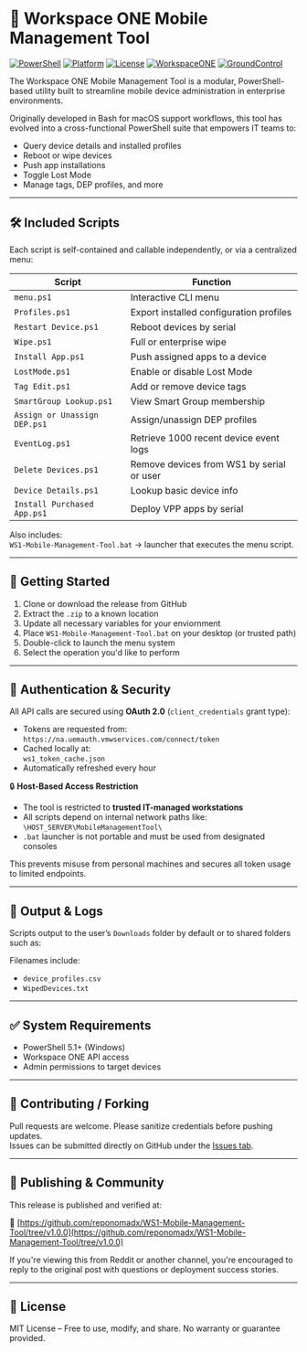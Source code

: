 # 📱 Workspace ONE Mobile Management Tool

[![PowerShell](https://img.shields.io/badge/PowerShell-5.1%2B-blue.svg)](https://docs.microsoft.com/powershell/)
[![Platform](https://img.shields.io/badge/Platform-Windows%2010%20%2F%2011-lightgrey)](https://microsoft.com)
[![License](https://img.shields.io/badge/License-MIT-green.svg)](LICENSE)
[![WorkspaceONE](https://img.shields.io/badge/WorkspaceONE-API_Integrated-blueviolet.svg)](https://developer.vmware.com/apis/ws1/)
[![GroundControl](https://img.shields.io/badge/GroundControl-Compatible-yellow.svg)](https://www.imprivata.com/groundcontrol)

The Workspace ONE Mobile Management Tool is a modular, PowerShell-based utility built to streamline mobile device administration in enterprise environments.

Originally developed in Bash for macOS support workflows, this tool has evolved into a cross-functional PowerShell suite that empowers IT teams to:

- Query device details and installed profiles
- Reboot or wipe devices
- Push app installations
- Toggle Lost Mode
- Manage tags, DEP profiles, and more

---
## 🛠️ Included Scripts

Each script is self-contained and callable independently, or via a centralized menu:

| Script | Function |
|--------|----------|
| `menu.ps1` | Interactive CLI menu |
| `Profiles.ps1` | Export installed configuration profiles |
| `Restart Device.ps1` | Reboot devices by serial |
| `Wipe.ps1` | Full or enterprise wipe |
| `Install App.ps1` | Push assigned apps to a device |
| `LostMode.ps1` | Enable or disable Lost Mode |
| `Tag Edit.ps1` | Add or remove device tags |
| `SmartGroup Lookup.ps1` | View Smart Group membership |
| `Assign or Unassign DEP.ps1` | Assign/unassign DEP profiles |
| `EventLog.ps1` | Retrieve 1000 recent device event logs |
| `Delete Devices.ps1` | Remove devices from WS1 by serial or user |
| `Device Details.ps1` | Lookup basic device info |
| `Install Purchased App.ps1` | Deploy VPP apps by serial |

Also includes:  
`WS1-Mobile-Management-Tool.bat` → launcher that executes the menu script.

---
## 🚀 Getting Started

1. Clone or download the release from GitHub
2. Extract the `.zip` to a known location
3. Update all necessary variables for your enviornment
3. Place `WS1-Mobile-Management-Tool.bat` on your desktop (or trusted path)
4. Double-click to launch the menu system
5. Select the operation you'd like to perform

---
## 🔐 Authentication & Security

All API calls are secured using **OAuth 2.0** (`client_credentials` grant type):

- Tokens are requested from:  
  `https://na.uemauth.vmwservices.com/connect/token`
- Cached locally at:  
  `ws1_token_cache.json`
- Automatically refreshed every hour

🔒 **Host-Based Access Restriction**

- The tool is restricted to **trusted IT-managed workstations**
- All scripts depend on internal network paths like:  
  `\HOST_SERVER\MobileManagementTool\`
- `.bat` launcher is not portable and must be used from designated consoles

This prevents misuse from personal machines and secures all token usage to limited endpoints.

---
## 📂 Output & Logs

Scripts output to the user’s `Downloads` folder by default or to shared folders such as:

Filenames include:
- `device_profiles.csv`
- `WipedDevices.txt`

---
## ✅ System Requirements

- PowerShell 5.1+ (Windows)
- Workspace ONE API access
- Admin permissions to target devices

---
## 🤝 Contributing / Forking

Pull requests are welcome. Please sanitize credentials before pushing updates.  
Issues can be submitted directly on GitHub under the [Issues tab](https://github.com/reponomadx/WS1-Mobile-Management-Tool/issues).

---
## 📢 Publishing & Community

This release is published and verified at:

🔗 [https://github.com/reponomadx/WS1-Mobile-Management-Tool/tree/v1.0.0](https://github.com/reponomadx/WS1-Mobile-Management-Tool/tree/v1.0.0)

If you're viewing this from Reddit or another channel, you're encouraged to reply to the original post with questions or deployment success stories.

---
## 📄 License

MIT License – Free to use, modify, and share. No warranty or guarantee provided.

